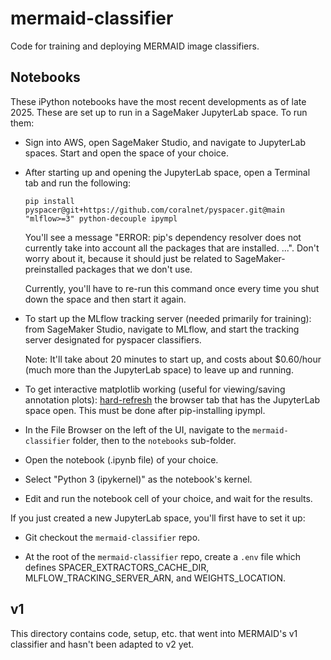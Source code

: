 # mermaid-classifier

Code for training and deploying MERMAID image classifiers.


## Notebooks

These iPython notebooks have the most recent developments as of late 2025. These are set up to run in a SageMaker JupyterLab space. To run them:

- Sign into AWS, open SageMaker Studio, and navigate to JupyterLab spaces. Start and open the space of your choice.

- After starting up and opening the JupyterLab space, open a Terminal tab and run the following:

    `pip install pyspacer@git+https://github.com/coralnet/pyspacer.git@main "mlflow>=3" python-decouple ipympl`

    You'll see a message "ERROR: pip's dependency resolver does not currently take into account all the packages that are installed. ...". Don't worry about it, because it should just be related to SageMaker-preinstalled packages that we don't use.

    Currently, you'll have to re-run this command once every time you shut down the space and then start it again.

- To start up the MLflow tracking server (needed primarily for training): from SageMaker Studio, navigate to MLflow, and start the tracking server designated for pyspacer classifiers.

    Note: It'll take about 20 minutes to start up, and costs about $0.60/hour (much more than the JupyterLab space) to leave up and running.

- To get interactive matplotlib working (useful for viewing/saving annotation plots): [hard-refresh](https://www.howtogeek.com/672607/how-to-hard-refresh-your-web-browser-to-bypass-your-cache/) the browser tab that has the JupyterLab space open. This must be done after pip-installing ipympl.

- In the File Browser on the left of the UI, navigate to the `mermaid-classifier` folder, then to the `notebooks` sub-folder.

- Open the notebook (.ipynb file) of your choice.

- Select "Python 3 (ipykernel)" as the notebook's kernel.

- Edit and run the notebook cell of your choice, and wait for the results.

If you just created a new JupyterLab space, you'll first have to set it up:

- Git checkout the `mermaid-classifier` repo.

- At the root of the `mermaid-classifier` repo, create a `.env` file which defines SPACER_EXTRACTORS_CACHE_DIR, MLFLOW_TRACKING_SERVER_ARN, and WEIGHTS_LOCATION.


## v1

This directory contains code, setup, etc. that went into MERMAID's v1 classifier and hasn't been adapted to v2 yet.
